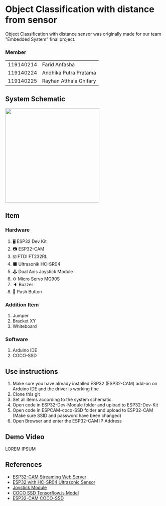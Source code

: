 # Object Classification with distance from sensor
Object Classification with distance sensor was originally made for our team "Embedded System" final project.

### Member
|||
|-|-|
|119140214|Farid Anfasha|
|119140224|Andhika Putra Pratama|
|119140225|Rayhan Atthala Ghifary|

## System Schematic
<img src="#" height="300">

## Item
### Hardware
1. 🖥️ ESP32 Dev Kit
2. 📷 ESP32-CAM
3. :ballot_box_with_check: FTDI FT232RL
4. :black_large_square: Ultrasonik HC-SR04
5. :joystick: Dual Axis Joystick Module
6. :gear: Micro Servo MG90S
7. :speaker: Buzzer
8. :white_square_button: Push Button

### Addition Item
1. Jumper
2. Bracket XY
3. Whiteboard

### Software
1. Arduino IDE
2. COCO-SSD

## Use instructions
1. Make sure you have already installed ESP32 (ESP32-CAM) add-on on Arduino IDE and the driver is working fine
2. Clone this git
3. Set all items according to the system schematic.
4. Open code in ESP32-Dev-Module folder and upload to ESP32-Dev-Kit
5. Open code in ESPCAM-coco-SSD folder and upload to ESP32-CAM (Make sure SSID and password have been changed)
6. Open Browser and enter the ESP32-CAM IP Address

## Demo Video
LOREM IPSUM

## References
* [ESP32-CAM Streaming Web Server](https://randomnerdtutorials.com/esp32-cam-video-streaming-face-recognition-arduino-ide)
* [ESP32 with HC-SR04 Ultrasonic Sensor ](https://randomnerdtutorials.com/esp32-hc-sr04-ultrasonic-arduino)
* [Joystick Module](https://create.arduino.cc/projecthub/MisterBotBreak/how-to-use-a-joystick-with-serial-monitor-1f04f0)
* [COCO SSD Tensorflow.js Model](https://github.com/tensorflow/tfjs-models/tree/master/coco-ssd)
* [ESP32-CAM COCO-SSD](https://github.com/fustyles/Arduino/tree/master/ESP32-CAM_Tensorflow.js/ESP32-CAM_coco-ssd)
